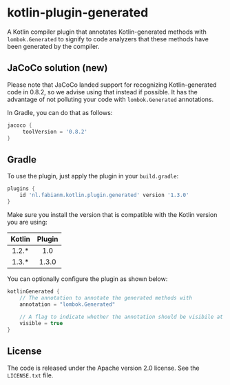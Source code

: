 # kotlin-plugin-generated
A Kotlin compiler plugin that annotates Kotlin-generated methods with `lombok.Generated` to signify to code analyzers
that these methods have been generated by the compiler.

## JaCoCo solution (new)
Please note that JaCoCo landed support for recognizing Kotlin-generated
code in 0.8.2, so we advise using that instead if possible.
It has the advantage of not polluting your code with `lombok.Generated` 
annotations.

In Gradle, you can do that as follows:

```groovy
jacoco {
     toolVersion = '0.8.2'
}
```

## Gradle
To use the plugin, just apply the plugin in your `build.gradle`:

```groovy
plugins {
    id 'nl.fabianm.kotlin.plugin.generated' version '1.3.0'
}
```

Make sure you install the version that is compatible with the Kotlin
version you are using:

| **Kotlin** | **Plugin** |
|:----------:|:----------:|
|    1.2.*   |     1.0    |
|    1.3.*   |    1.3.0   |

You can optionally configure the plugin as shown below:

```groovy
kotlinGenerated {
    // The annotation to annotate the generated methods with
    annotation = "lombok.Generated"
    
    // A flag to indicate whether the annotation should be visibile at runtime
    visible = true
}
```

## License
The code is released under the Apache version 2.0 license. See the 
`LICENSE.txt` file.
